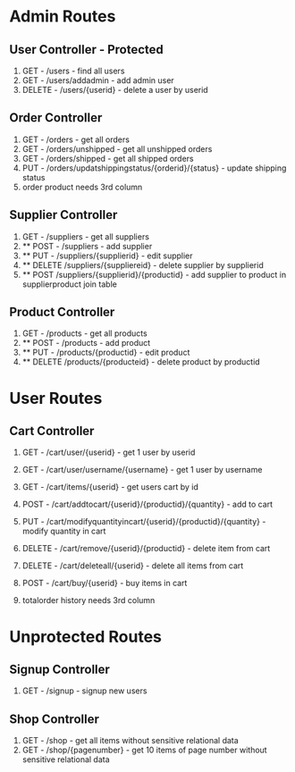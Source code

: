 # Admin Routes

## User Controller - Protected
1. GET - /users - find all users
2. GET - /users/addadmin - add admin user
3. DELETE - /users/{userid} - delete a user by userid

## Order Controller
1. GET - /orders - get all orders
2. GET - /orders/unshipped - get all unshipped orders
3. GET - /orders/shipped - get all shipped orders
4. PUT - /orders/updatshippingstatus/{orderid}/{status} - update shipping status
5.  order product needs 3rd column

## Supplier Controller
1. GET - /suppliers - get all suppliers
2. ** POST - /suppliers - add supplier
3. ** PUT - /suppliers/{supplierid} - edit supplier
4. ** DELETE /suppliers/{suppliereid} - delete supplier by supplierid
5. ** POST /suppliers/{supplierid}/{productid} - add supplier to product in supplierproduct join table

## Product Controller
1. GET - /products - get all products
2. ** POST - /products - add product
3. ** PUT - /products/{productid} - edit product
4. ** DELETE /products/{producteid} - delete product by productid




# User Routes

## Cart Controller
1. GET - /cart/user/{userid} - get 1 user by userid
2. GET - /cart/user/username/{username} - get 1 user by username

3. GET - /cart/items/{userid} - get users cart by id
4. POST - /cart/addtocart/{userid}/{productid}/{quantity} - add to cart
5. PUT - /cart/modifyquantityincart/{userid}/{productid}/{quantity} - modify quantity in cart
6. DELETE - /cart/remove/{userid}/{productid} - delete item from cart
7. DELETE - /cart/deleteall/{userid} - delete all items from cart

8. POST - /cart/buy/{userid} - buy items in cart

9. totalorder history needs 3rd column



# Unprotected Routes

## Signup Controller
1. GET - /signup - signup new users

## Shop Controller
1. GET - /shop - get all items without sensitive relational data
2. GET - /shop/{pagenumber} - get 10 items of page number without sensitive relational data